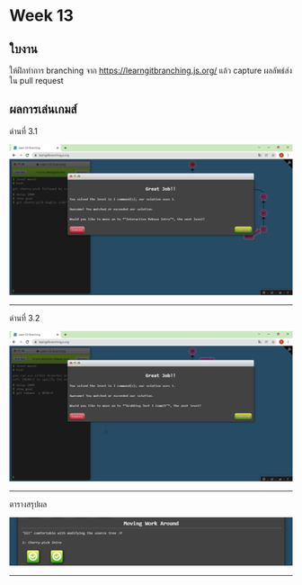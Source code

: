 # Week 13 #

## ใบงาน

ให้ฝึกทำการ branching  จาก  https://learngitbranching.js.org/ แล้ว capture ผลลัพธ์ส่งใน pull request

## ผลการเล่นเกมส์

ด่านที่ 3.1 

<img src="img/L3_3.1.png">

---

ด่านที่ 3.2

<img src="img/L3_3.2.png">

---

ตารางสรุปผล

<img src="img/L3.png">

---
